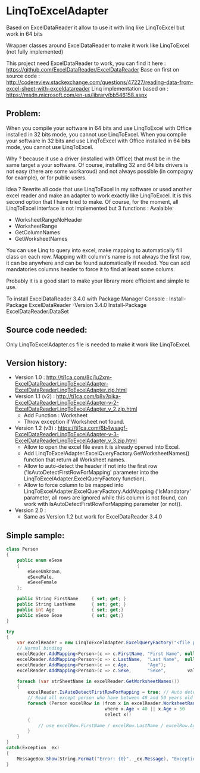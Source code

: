 # LinqToExcelAdapter
Based on ExcelDataReader it allow to use it with linq like LinqToExcel but work in 64 bits

Wrapper classes around ExcelDataReader to make it work like LinqToExcel (not fully implemented)

This project need ExcelDataReader to work, you can find it here : https://github.com/ExcelDataReader/ExcelDataReader
Base on first on source code : http://codereview.stackexchange.com/questions/47227/reading-data-from-excel-sheet-with-exceldatareader
Linq implementation based on : https://msdn.microsoft.com/en-us/library/bb546158.aspx

Problem:
---------
When you compile your software in 64 bits and use LinqToExcel with Office installed in 32 bits mode, you cannot use LinqToExcel.
When you compile your software in 32 bits and use LinqToExcel with Office installed in 64 bits mode, you cannot use LinqToExcel.

Why ? because it use a driver (installed with Office) that must be in the same target a your software.
Of course, installing 32 and 64 bits drivers is not easy (there are some workaroud) and not always possible (in compagny for example), or
for public users.

Idea ? Rewrite all code that use LinqToExcel in my software or used another excel reader and make an adapter to work exactly like LinqToExcel.
It is this second option that I have tried to make.
Of course, for the moment, all LinqToExcel interface is not implemented but 3 functions :
Avalaible:
- WorksheetRangeNoHeader
- WorksheetRange
- GetColumnNames
- GetWorksheetNames

You can use Linq to query into excel, make mapping to automatically fill class on each row.
Mapping with column's name is not always the first row, it can be anywhere and can be found automatically if needed.
You can add mandatories columns header to force it to find at least some colums.

Probably it is a good start to make your library more efficient and simple to use.

To install ExcelDataReader 3.4.0 with Package Manager Console :
   Install-Package ExcelDataReader -Version 3.4.0
   Install-Package ExcelDataReader.DataSet

Source code needed:
-------------------
Only LinqToExcelAdapter.cs file is needed to make it work like LinqToExcel.

Version history:
---------------
* Version 1.0      : http://ti1ca.com/8ci1u2xm-ExcelDataReaderLinqToExcelAdapter-ExcelDataReaderLinqToExcelAdapter.zip.html
* Version 1.1 (v2) : http://ti1ca.com/b8v7pika-ExcelDataReaderLinqToExcelAdapter-v-2-ExcelDataReaderLinqToExcelAdapter_v_2.zip.html
    * Add Function : Worksheet
    * Throw exception if Worksheet not found.
* Version 1.2 (v3) : https://ti1ca.com/6b4wsagf-ExcelDataReaderLinqToExcelAdapter-v-3-ExcelDataReaderLinqToExcelAdapter_v_3.zip.html
    * Allow to open the excel file even it is already opened into Excel.
    * Add LinqToExcelAdapter.ExcelQueryFactory.GetWorksheetNames() function that return all Worksheet names.
    * Allow to auto-detect the header if not into the first row ('IsAutoDetectFirstRowForMapping' parameter into the LinqToExcelAdapter.ExcelQueryFactory function).
    * Allow to force column to be mapped into LinqToExcelAdapter.ExcelQueryFactory.AddMapping ('IsMandatory' parameter, all rows are ignored while this column is not found, can work with IsAutoDetectFirstRowForMapping parameter (or not)).
* Version 2.0 : 
   * Same as Version 1.2 but work for ExcelDataReader 3.4.0

Simple sample:
---------------
```c#
class Person
{
    public enum eSexe
    {
        eSexeUnknown,
        eSexeMale,
        eSexeFemale
    };

    public String FirstName     { set; get; }
    public String LastName      { set; get; }
    public int Age              { set; get;}
    public eSexe Sexe           { set; get;}
}

try
{
    var excelReader = new LinqToExcelAdapter.ExcelQueryFactory("<file path>");
    // Normal binding
    excelReader.AddMapping<Person>(c => c.FirstName, "First Name", null);
    excelReader.AddMapping<Person>(c => c.LastName,  "Last Name",  null, true); // Name colmumn is mandatory
    excelReader.AddMapping<Person>(c => c.Age,       "Age");
    excelReader.AddMapping<Person>(c => c.Sexe,      "Sexe",        value => (value.ToUpper() == "M") ? Person.eSexe.eSexeMale : (value.ToUpper() == "F" ? Person.eSexe.eSexeFemale : Person.eSexe.eSexeUnknown));

    foreach (var strSheetName in excelReader.GetWorksheetNames())
    {
        excelReader.IsAutoDetectFirstRowForMapping = true; // Auto detect columns if not int the first row (optionnal)
        // Read all except person who have between 40 and 50 years old
        foreach (Person excelRow in (from x in excelReader.WorksheetRange<Person>(String.Format("A{0}",iHeaderBeginAt),"AZ65535","DataSheet")
                                     where x.Age < 40 || x.Age > 50
                                     select x))
        {
            // use excelRow.FirstName / excelRow.LastName / excelRow.Age / excelRow.Sexe
        }
    }
}
catch(Exception _ex)
{
    MessageBox.Show(String.Format("Error: {0}", _ex.Message), "Exception", MessageBoxButtons.OK, MessageBoxIcon.Error);
}
```
